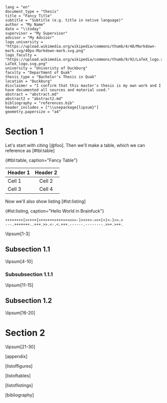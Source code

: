 ```config
lang = "en"
document_type = "thesis"
title = "Fancy Title"
subtitle = "Subtitle (e.g. title in native language)"
author = "My Name"
date = "\\today"
supervisor = "My Supervisor"
advisor = "My Advisor"
logo_university = "https://upload.wikimedia.org/wikipedia/commons/thumb/4/48/Markdown-mark.svg/40px-Markdown-mark.svg.png"
logo_faculty = "https://upload.wikimedia.org/wikipedia/commons/thumb/9/92/LaTeX_logo.svg/40px-LaTeX_logo.svg.png"
university = "Univeristy of Duckburg"
faculty = "Department of Quak"
thesis_type = "Bachelor's Thesis in Quak"
location = "Duckburg"
disclaimer = "I confirm that this master's thesis is my own work and I have documented all sources and material used."
abstract = "abstract.md"
abstract2 = "abstract2.md"
bibliography = "references.bib"
header_includes = ["\\usepackage{lipsum}"]
geometry.papersize = "a4"
```

# Section 1

Let's start with citing [@foo].
Then we'll make a table, which we can reference as [#tbl:table]

{#tbl:table, caption="Fancy Table"}

Header 1 | Header 2
:-- | :-:
Cell 1 | Cell 2
Cell 3 | Cell 4

Now we'll also show listing [#lst:listing]

{#lst:listing, caption="Hello World in Brainfuck"}
```
++++++++[>++++[>++>+++>+++>+<<<<-]>+>+>->>+[<]<-]>>.>
---.+++++++..+++.>>.<-.<.+++.------.--------.>>+.>++.
```

\lipsum[1-3]

## Subsection 1.1

\lipsum[4-10]

### Subsubsection 1.1.1

\lipsum[11-15]

## Subsection 1.2

\lipsum[16-20]

# Section 2

\lipsum[21-30]

[appendix]

[listoffigures]

[listoftables]

[listoflistings]

[bibliography]
